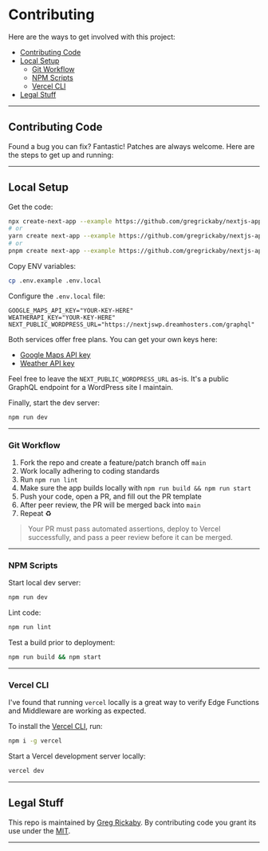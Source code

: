 # Contributing <!-- omit in toc -->

Here are the ways to get involved with this project:

- [Contributing Code](#contributing-code)
- [Local Setup](#local-setup)
  - [Git Workflow](#git-workflow)
  - [NPM Scripts](#npm-scripts)
  - [Vercel CLI](#vercel-cli)
- [Legal Stuff](#legal-stuff)

---

## Contributing Code

Found a bug you can fix? Fantastic! Patches are always welcome. Here are the steps to get up and running:

---

## Local Setup

Get the code:

```bash
npx create-next-app --example https://github.com/gregrickaby/nextjs-app-router-examples nextjs-app-router-examples
# or
yarn create next-app --example https://github.com/gregrickaby/nextjs-app-router-examples nextjs-app-router-examples
# or
pnpm create next-app --example https://github.com/gregrickaby/nextjs-app-router-examples nextjs-app-router-examples
```

Copy ENV variables:

```bash
cp .env.example .env.local
```

Configure the `.env.local` file:

```text
GOOGLE_MAPS_API_KEY="YOUR-KEY-HERE"
WEATHERAPI_KEY="YOUR-KEY-HERE"
NEXT_PUBLIC_WORDPRESS_URL="https://nextjswp.dreamhosters.com/graphql"
```

Both services offer free plans. You can get your own keys here:

- [Google Maps API key](https://developers.google.com/maps/documentation/javascript/get-api-key)
- [Weather API key](https://www.weatherapi.com/)

Feel free to leave the `NEXT_PUBLIC_WORDPRESS_URL` as-is. It's a public GraphQL endpoint for a WordPress site I maintain.

Finally, start the dev server:

```bash
npm run dev
```

---

### Git Workflow

1. Fork the repo and create a feature/patch branch off `main`
2. Work locally adhering to coding standards
3. Run `npm run lint`
4. Make sure the app builds locally with `npm run build && npm run start`
5. Push your code, open a PR, and fill out the PR template
6. After peer review, the PR will be merged back into `main`
7. Repeat ♻️

> Your PR must pass automated assertions, deploy to Vercel successfully, and pass a peer review before it can be merged.

---

### NPM Scripts

Start local dev server:

```bash
npm run dev
```

Lint code:

```bash
npm run lint
```

Test a build prior to deployment:

```bash
npm run build && npm start
```

---

### Vercel CLI

I've found that running `vercel` locally is a great way to verify Edge Functions and Middleware are working as expected.

To install the [Vercel CLI](https://vercel.com/docs/cli), run:

```bash
npm i -g vercel
```

Start a Vercel development server locally:

```bash
vercel dev
```

---

## Legal Stuff

This repo is maintained by [Greg Rickaby](https://gregrickaby.com/). By contributing code you grant its use under the [MIT](https://github.com/gregrickaby/nextjs-app-router-examples/blob/main/LICENSE).

---
